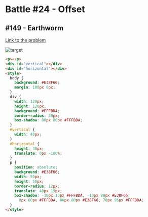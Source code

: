 # Battle #24 - Offset

## #149 - Earthworm

[Link to the problem](https://cssbattle.dev/play/149)

![target](https://cssbattle.dev/targets/149.png)


```html
<p></p>
<div id="vertical"></div>
<div id="horizontal"></div>
<style>
  body {
    background: #E38F66;
    margin: 100px 0px;
  }
  div {
    width: 120px;
    height: 120px;
    background: #FFFBDA;
    border-radius: 20px;
    box-shadow: 80px 80px #FFFBDA;
  }
  #vertical {
    width: 40px;
  }
  #horizontal {
    height: 40px;
    translate: 0px -100%;
  }
  p {
    position: absolute;
    background: #E38F66;
    width: 50px;
    height: 50px;
    border-radius: 12px;
    translate: 40px 15px;
    box-shadow: -10px 10px #FFFBDA, -10px 88px #E38F66,
      0px 80px #FFFBDA, 80px 80px #E38F66, 70px 95px #FFFBDA;
  }
</style>
```

